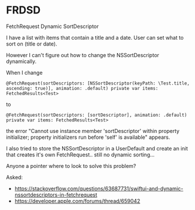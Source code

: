 # FRDSD
FetchRequest Dynamic SortDescriptor


I have a list with items that contain a title and a date. User can set what to sort on (title or date).

However I can't figure out how to change the NSSortDescriptor dynamically.


When I change

`@FetchRequest(sortDescriptors: [NSSortDescriptor(keyPath: \Test.title, ascending: true)], animation: .default) private var items: FetchedResults<Test>`

to

`@FetchRequest(sortDescriptors: [sortDescriptor], animation: .default) private var items: FetchedResults<Test>`

the error "Cannot use instance member 'sortDescriptor' within property initializer; property initializers run before 'self' is available" appears.

I also tried to store the NSSortDescriptor in a UserDefault and create an init that creates it's own FetchRequest.. still no dynamic sorting...

Anyone a pointer where to look to solve this problem?



Asked:
- https://stackoverflow.com/questions/63687731/swiftui-and-dynamic-nssortdescriptors-in-fetchrequest
- https://developer.apple.com/forums/thread/659042
